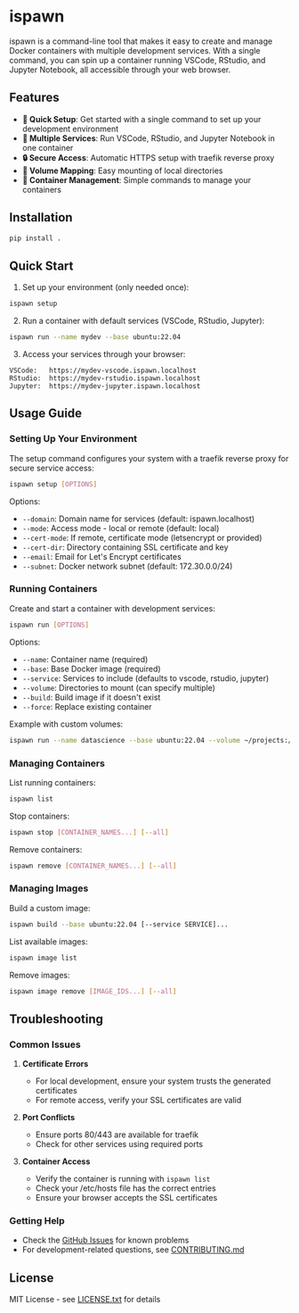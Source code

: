 # ispawn

ispawn is a command-line tool that makes it easy to create and manage Docker containers with multiple development services. With a single command, you can spin up a container running VSCode, RStudio, and Jupyter Notebook, all accessible through your web browser.

## Features

- **🚀 Quick Setup**: Get started with a single command to set up your development environment
- **🔧 Multiple Services**: Run VSCode, RStudio, and Jupyter Notebook in one container
- **🔒 Secure Access**: Automatic HTTPS setup with traefik reverse proxy
- **📁 Volume Mapping**: Easy mounting of local directories
- **🔄 Container Management**: Simple commands to manage your containers

## Installation

```bash
pip install .
```

## Quick Start

1. Set up your environment (only needed once):
```bash
ispawn setup
```

2. Run a container with default services (VSCode, RStudio, Jupyter):
```bash
ispawn run --name mydev --base ubuntu:22.04
```

3. Access your services through your browser:
```
VSCode:   https://mydev-vscode.ispawn.localhost
RStudio:  https://mydev-rstudio.ispawn.localhost
Jupyter:  https://mydev-jupyter.ispawn.localhost
```

## Usage Guide

### Setting Up Your Environment

The setup command configures your system with a traefik reverse proxy for secure service access:

```bash
ispawn setup [OPTIONS]
```

Options:
- `--domain`: Domain name for services (default: ispawn.localhost)
- `--mode`: Access mode - local or remote (default: local)
- `--cert-mode`: If remote, certificate mode (letsencrypt or provided)
- `--cert-dir`: Directory containing SSL certificate and key
- `--email`: Email for Let's Encrypt certificates
- `--subnet`: Docker network subnet (default: 172.30.0.0/24)

### Running Containers

Create and start a container with development services:

```bash
ispawn run [OPTIONS]
```

Options:
- `--name`: Container name (required)
- `--base`: Base Docker image (required)
- `--service`: Services to include (defaults to vscode, rstudio, jupyter)
- `--volume`: Directories to mount (can specify multiple)
- `--build`: Build image if it doesn't exist
- `--force`: Replace existing container

Example with custom volumes:
```bash
ispawn run --name datascience --base ubuntu:22.04 --volume ~/projects:/mnt/projects
```

### Managing Containers

List running containers:
```bash
ispawn list
```

Stop containers:
```bash
ispawn stop [CONTAINER_NAMES...] [--all]
```

Remove containers:
```bash
ispawn remove [CONTAINER_NAMES...] [--all]
```

### Managing Images

Build a custom image:
```bash
ispawn build --base ubuntu:22.04 [--service SERVICE]...
```

List available images:
```bash
ispawn image list
```

Remove images:
```bash
ispawn image remove [IMAGE_IDS...] [--all]
```

## Troubleshooting

### Common Issues

1. **Certificate Errors**
   - For local development, ensure your system trusts the generated certificates
   - For remote access, verify your SSL certificates are valid

2. **Port Conflicts**
   - Ensure ports 80/443 are available for traefik
   - Check for other services using required ports

3. **Container Access**
   - Verify the container is running with `ispawn list`
   - Check your /etc/hosts file has the correct entries
   - Ensure your browser accepts the SSL certificates

### Getting Help

- Check the [GitHub Issues](https://github.com/jfouret/ispawn/issues) for known problems
- For development-related questions, see [CONTRIBUTING.md](CONTRIBUTING.md)

## License

MIT License - see [LICENSE.txt](LICENSE.txt) for details
